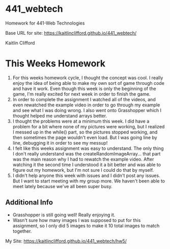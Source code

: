 # 441_webtech
Homework for 441-Web Technologies

Base URL for site:
https://kaitlinclifford.github.io/441_webtech/

Kaitlin Clifford

# This Weeks Homework

1. For this weeks homework cycle, I thought the concept was cool. I really enjoy the idea of being able to make my own sort of game through code and have it work. Even though this week is only the beginning of the game, I'm really excited for next week in order to finish the game.
2. In order to complete the assignment I watched all of the videos, and even rewatched the example video in order to go through my example and see what I was doing wrong. I also went onto Grasshopper which I thought helped me understand arrays better.
3. I thought the problems were at a minimum this week. I did have a problem for a bit where none of my pictures were working, but I realized I messed up in the while() part, so the pictures stopped working, and then sometimes the page wouldn't even load. But I was going line by line, debugging it in order to see my messup!
4. I felt like this weeks assignment was easy to understand. The only thing I don't really understand was the createRandomImageArray... that part was the main reason why I had to rewatch the example video. After watching it the second time I understood it a bit better and was able to figure out my homework, but I'm not sure I could do that by myself.
5. I didn't help anyone this week with issues and I didn't post any issues. But I want to start meeting with my group more. We haven't been able to meet lately because we've all been super busy.

## Additional Info

- Grasshopper is still going well! Really enjoying it.
- Wasn't sure how many images I was supposed to put for this assignment, so I only did 5 images to make it 10 total images to match together.

My Site: https://kaitlinclifford.github.io/441_webtech/hw5/

